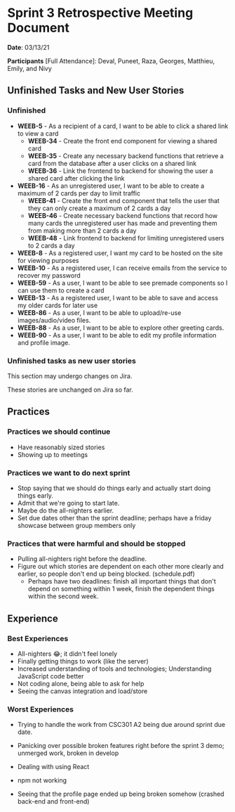 # Sprint 3 Retrospective Meeting Document

**Date**: 03/13/21

**Participants** [Full Attendance]: Deval, Puneet, Raza, Georges, Matthieu, Emily, and Nivy 

## Unfinished Tasks and New User Stories
### Unfinished

* **WEEB-5** - As a recipient of a card, I want to be able to click a shared link to view a card
  * **WEEB-34** - Create the front end component for viewing a shared card
  * **WEEB-35** - Create any necessary backend functions that retrieve a card from the database after a user clicks on a shared link
  * **WEEB-36** - Link the frontend to backend for showing the user a shared card after clicking the link
* **WEEB-16** - As an unregistered user, I want to be able to create a maximum of 2 cards per day to limit traffic
  * **WEEB-41** - Create the front end component that tells the user that they can only create a maximum of 2 cards a day 
  * **WEEB-46** - Create necessary backend functions that record how many cards the  unregistered user has made and preventing them from making more than 2  cards a day
  * **WEEB-48** - Link frontend to backend for limiting unregistered users to 2 cards a day
* **WEEB-8** -  As a registered user, I want my card to be hosted on the site for viewing purposes
* **WEEB-10** - As a registered user, I can receive emails from the service to recover my password
* **WEEB-59** - As a user, I want to be able to see premade components so I can use them to create a card
* **WEEB-13** - As a registered user, I want to be able to save and access my older cards for later use
* **WEEB-86** - As a user, I want to be able to upload/re-use images/audio/video files.
* **WEEB-88** - As a user, I want to be able to explore other greeting cards.
* **WEEB-90** - As a user, I want to be able to edit my profile information and profile image.

### Unfinished tasks as new user stories

This section may undergo changes on Jira.

These stories are unchanged on Jira so far.

## Practices
### Practices we should continue

* Have reasonably sized stories
* Showing up to meetings

### Practices we want to do next sprint

* Stop saying that we should do things early and actually start doing things early.
* Admit that we're going to start late. 
* Maybe do the all-nighters earlier.
* Set due dates other than the sprint deadline; perhaps have a friday showcase between group members only

### Practices that were harmful and should be stopped

* Pulling all-nighters right before the deadline.
* Figure out which stories are dependent on each other more clearly and earlier, so people don't end up being blocked. (schedule.pdf)
  * Perhaps have two deadlines: finish all important things that don't depend on something within 1 week, finish the dependent things within the second week.

## Experience
### Best Experiences

* All-nighters 😂; it didn't feel lonely 
* Finally getting things to work (like the server)
* Increased understanding of tools and technologies; Understanding JavaScript code better
* Not coding alone, being able to ask for help
* Seeing the canvas integration and load/store

### Worst Experiences

* Trying to handle the work from CSC301 A2 being due around sprint due date.

* Panicking over possible broken features right before the sprint 3 demo; unmerged work, broken in develop 
* Dealing with using React
* npm not working
* Seeing that the profile page ended up being broken somehow (crashed back-end and front-end)
